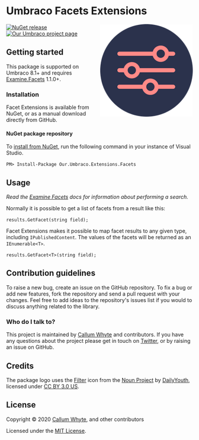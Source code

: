 # Umbraco Facets Extensions

<img src="docs/img/logo.png?raw=true" alt="Umbraco Facet Extensions" width="250" align="right" />

[![NuGet release](https://img.shields.io/nuget/v/Our.Umbraco.Extensions.Facets.svg)](https://www.nuget.org/packages/Our.Umbraco.Extensions.Facets/)
[![Our Umbraco project page](https://img.shields.io/badge/our-umbraco-orange.svg)](https://our.umbraco.com/packages/website-utilities/facet-extensions/)

## Getting started

This package is supported on Umbraco 8.1+ and requires [Examine.Facets](https://github.com/callumbwhyte/examine-facets) 1.1.0+.

### Installation

Facet Extensions is available from NuGet, or as a manual download directly from GitHub.

#### NuGet package repository

To [install from NuGet](https://www.nuget.org/packages/Our.Umbraco.Extensions.Facets/), run the following command in your instance of Visual Studio.

    PM> Install-Package Our.Umbraco.Extensions.Facets

## Usage

_Read the [Examine Facets](https://github.com/callumbwhyte/examine-facets#usage) docs for information about performing a search._

Normally it is possible to get a list of facets from a result like this:

```
results.GetFacet(string field);
```

Facet Extensions makes it possible to map facet results to any given type, including `IPublishedContent`. The values of the facets will be returned as an `IEnumerable<T>`.

```
results.GetFacet<T>(string field);
```

## Contribution guidelines

To raise a new bug, create an issue on the GitHub repository. To fix a bug or add new features, fork the repository and send a pull request with your changes. Feel free to add ideas to the repository's issues list if you would to discuss anything related to the library.

### Who do I talk to?

This project is maintained by [Callum Whyte](https://callumwhyte.com/) and contributors. If you have any questions about the project please get in touch on [Twitter](https://twitter.com/callumbwhyte), or by raising an issue on GitHub.

## Credits

The package logo uses the [Filter](https://thenounproject.com/term/search/3489190/) icon from the [Noun Project](https://thenounproject.com/) by [DailyYouth](https://thenounproject.com/dailyyouthdsgn/), licensed under [CC BY 3.0 US](https://creativecommons.org/licenses/by/3.0/us/).

## License

Copyright &copy; 2020 [Callum Whyte](https://callumwhyte.com/), and other contributors

Licensed under the [MIT License](LICENSE.md).